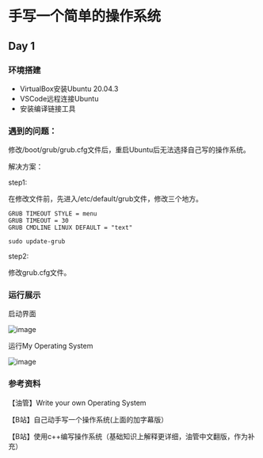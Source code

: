 # 手写一个简单的操作系统

## Day 1

### 环境搭建

* VirtualBox安装Ubuntu 20.04.3
* VSCode远程连接Ubuntu
* 安装编译链接工具

### 遇到的问题：

修改/boot/grub/grub.cfg文件后，重启Ubuntu后无法选择自己写的操作系统。

解决方案：

step1:

  在修改文件前，先进入/etc/default/grub文件，修改三个地方。
  
  ```
  GRUB TIMEOUT STYLE = menu
  GRUB TIMEOUT = 30
  GRUB CMDLINE LINUX DEFAULT = "text"
  
  sudo update-grub
  ```
  
step2:

  修改grub.cfg文件。
  
### 运行展示
启动界面

![image](https://github.com/xiao-yang25/myos/assets/92993462/71fea927-1af3-47f9-9e00-599c5d4d2b9d)

运行My Operating System

![image](https://github.com/xiao-yang25/myos/assets/92993462/1850f765-b268-4784-91b1-4dffe293d25b)

### 参考资料

【油管】Write your own Operating System

【B站】自己动手写一个操作系统(上面的加字幕版）

【B站】使用c++编写操作系统（基础知识上解释更详细，油管中文翻版，作为补充）


